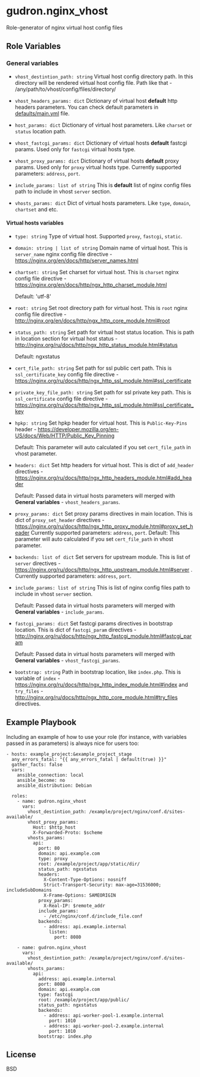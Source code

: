 gudron.nginx_vhost
=========

Role-generator of nginx virtual host config files

Role Variables
--------------

### General variables

  * `vhost_destintion_path: string`
    Virtual host config directory path. In this directory will be rendered virtual host config file. Path like that - /any/path/to/vhost/config/files/directory/

  * `vhost_headers_params: dict`
    Dictionary of virtual host **default** http headers parameters. You can check default parameters in [defaults/main.yml](defaults/main.yml) file.

  * `host_params: dict`
    Dictionary of virtual host parameters. Like `charset` or `status` location path.

  * `vhost_fastcgi_params: dict`
    Dictionary of virtual hosts **default** fastcgi params. Used only for `fastcgi` virtual hosts type.

  * `vhost_proxy_params: dict`
    Dictionary of virtual hosts **default** proxy params. Used only for `proxy` virtual hosts type.
 Currently supported parameters: `address`, `port`.
  * `include_params: list of string`
    This is **default** list of nginx config files path to include in vhost `server` section.

  * `vhosts_params: dict`
    Dict of virtual hosts parameters. Like `type`, `domain`, `chartset` and etc.

#### Virtual hosts variables

  * `type: string`
    Type of virtual host. Supported `proxy`, `fastcgi`, `static`.

  * `domain: string | list of string`
    Domain name of virtual host. This is `server_name` nginx config file directive - https://nginx.org/en/docs/http/server_names.html

  * `chartset: string`
    Set charset for virtual host. This is `charset` nginx config file directive - https://nginx.org/en/docs/http/ngx_http_charset_module.html

    Default: 'utf-8'

  * `root: string`
    Set root directory path for virtual host. This is `root` nginx config file directive - http://nginx.org/en/docs/http/ngx_http_core_module.html#root

  * `status_path: string`
    Set path for virtual host status location. This is path in location section for virtual host status - http://nginx.org/ru/docs/http/ngx_http_status_module.html#status

    Default: ngxstatus

  * `cert_file_path: string`
    Set path for ssl public cert path. This is `ssl_certificate_key` config file directive - https://nginx.org/ru/docs/http/ngx_http_ssl_module.html#ssl_certificate

  * `private_key_file_path: string`
    Set path for ssl private key path. This is `ssl_certificate` config file directive - https://nginx.org/ru/docs/http/ngx_http_ssl_module.html#ssl_certificate_key

  * `hpkp: string`
    Set hpkp header for virtual host. This is `Public-Key-Pins` header - https://developer.mozilla.org/en-US/docs/Web/HTTP/Public_Key_Pinning

    Default: This parameter will auto calculated if you set `cert_file_path` in vhost parameter.

  * `headers: dict`
    Set http headers for virtual host. This is dict of `add_header` directives - https://nginx.org/ru/docs/http/ngx_http_headers_module.html#add_header

    Default: Passed data in virtual hosts parameters will merged with **General variables** - `vhost_headers_params`.

  * `proxy_params: dict`
    Set proxy params directives in main location. This is dict of `proxy_set_header` directives - https://nginx.org/ru/docs/http/ngx_http_proxy_module.html#proxy_set_header
 Currently supported parameters: `address`, `port`.
    Default: This parameter will auto calculated if you set `cert_file_path` in vhost parameter.

  * `backends: list of dict`
    Set servers for upstream module. This is list of `server` directives - https://nginx.org/ru/docs/http/ngx_http_upstream_module.html#server . Currently supported parameters: `address`, `port`.

  * `include_params: list of string`
    This is list of nginx config files path to include in vhost `server` section.

    Default: Passed data in virtual hosts parameters will merged with **General variables** - `include_params`.

  * `fastcgi_params: dict`
    Set fastcgi params directives in bootstrap location. This is dict of `fastcgi_param` directives - http://nginx.org/ru/docs/http/ngx_http_fastcgi_module.html#fastcgi_param

    Default: Passed data in virtual hosts parameters will merged with **General variables** - `vhost_fastcgi_params`.

  * `bootstrap: string`
    Path in bootstrap location, like `index.php`. This is variable of `index` - https://nginx.org/ru/docs/http/ngx_http_index_module.html#index and `try_files` - http://nginx.org/ru/docs/http/ngx_http_core_module.html#try_files directives.

Example Playbook
----------------

Including an example of how to use your role (for instance, with variables passed in as parameters) is always nice for users too:

    - hosts: example_project:&example_project_stage
      any_errors_fatal: "{{ any_errors_fatal | default(true) }}"
      gather_facts: false
      vars:
        ansible_connection: local
        ansible_become: no
        ansible_distribution: Debian
            
      roles:
        - name: gudron.nginx_vhost
          vars: 
            vhost_destintion_path: /example/project/nginx/conf.d/sites-available/
            vhost_proxy_params:
              Host: $http_host
              X-Forwarded-Proto: $scheme
            vhosts_params:
              api:
                port: 80
                domain: api.example.com
                type: proxy
                root: /example/project/app/static/dir/
                status_path: ngxstatus
                headers:
                  X-Content-Type-Options: nosniff
                  Strict-Transport-Security: max-age=31536000; includeSubDomains
                  X-Frame-Options: SAMEORIGIN
                proxy_params:
                  X-Real-IP: $remote_addr
                include_params:
                  - /etc/nginx/conf.d/include_file.conf
                backends: 
                  - address: api.example.internal
                    listen:
                      port: 8080

        - name: gudron.nginx_vhost
          vars: 
            vhost_destintion_path: /example/project/nginx/conf.d/sites-available/
            vhosts_params:
              api:
                address: api.example.internal
                port: 8080
                domain: api.example.com
                type: fastcgi
                root: /example/project/app/public/
                status_path: ngxstatus
                backends: 
                  - address: api-worker-pool-1.example.internal
                    port: 1010
                  - address: api-worker-pool-2.example.internal
                    port: 1010
                bootstrap: index.php

License
-------

BSD
